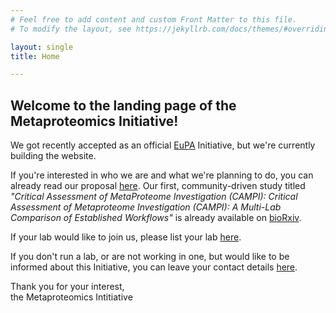 ```yaml
---
# Feel free to add content and custom Front Matter to this file.
# To modify the layout, see https://jekyllrb.com/docs/themes/#overriding-theme-defaults

layout: single
title: Home

---
```

## Welcome to the landing page of the Metaproteomics Initiative!

We got recently accepted as an official <a href="https://eupa.org/">EuPA</a> Initiative, but we're currently building the website.

If you're interested in who we are and what we're planning to do, you can already read our proposal <a href="https://docs.google.com/document/d/1O3CF6SFnshh3KUZq6Tp67AHheFt4GunQqOkYhUDU6Cg/edit?usp=sharing">here</a>. 
Our first, community-driven study titled <i>"Critical Assessment of MetaProteome Investigation (CAMPI): Critical Assessment of Metaproteome Investigation (CAMPI): A Multi-Lab Comparison of Established Workflows"</i> is already available on <a href="https://www.biorxiv.org/content/10.1101/2021.03.05.433915v1">bioRxiv</a>.

If your lab would like to join us, please list your lab <a href="https://docs.google.com/document/d/1kd_RuRC6lNq-wYQyN0Suisi6hXvuIP7Y9vnUIix35gs/edit#">here</a>.

If you don't run a lab, or are not working in one, but would like to be informed about this Initiative, you can leave your contact details <a href="https://forms.gle/CUgvt7owKTkjncWG8">here</a>.

Thank you for your interest,<br>
the Metaproteomics Intitiative
